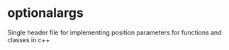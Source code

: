 # optionalargs
Single header file for implementing position parameters for functions and classes in c++
